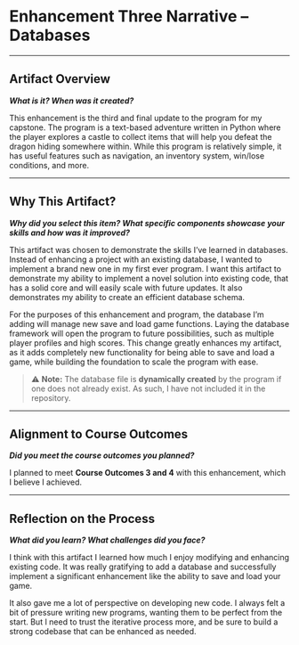 # Enhancement Three Narrative – Databases

---

## Artifact Overview  
***What is it? When was it created?***

This enhancement is the third and final update to the program for my capstone. The program is a text-based adventure written in Python where the player explores a castle to collect items that will help you defeat the dragon hiding somewhere within. While this program is relatively simple, it has useful features such as navigation, an inventory system, win/lose conditions, and more.

---

## Why This Artifact?  
***Why did you select this item? What specific components showcase your skills and how was it improved?***

This artifact was chosen to demonstrate the skills I’ve learned in databases. Instead of enhancing a project with an existing database, I wanted to implement a brand new one in my first ever program. I want this artifact to demonstrate my ability to implement a novel solution into existing code, that has a solid core and will easily scale with future updates. It also demonstrates my ability to create an efficient database schema.

For the purposes of this enhancement and program, the database I’m adding will manage new save and load game functions. Laying the database framework will open the program to future possibilities, such as multiple player profiles and high scores. This change greatly enhances my artifact, as it adds completely new functionality for being able to save and load a game, while building the foundation to scale the program with ease.

> ⚠️ **Note:** The database file is **dynamically created** by the program if one does not already exist. As such, I have not included it in the repository.

---

## Alignment to Course Outcomes  
***Did you meet the course outcomes you planned?***

I planned to meet **Course Outcomes 3 and 4** with this enhancement, which I believe I achieved.

---

## Reflection on the Process  
***What did you learn? What challenges did you face?***

I think with this artifact I learned how much I enjoy modifying and enhancing existing code. It was really gratifying to add a database and successfully implement a significant enhancement like the ability to save and load your game.

It also gave me a lot of perspective on developing new code. I always felt a bit of pressure writing new programs, wanting them to be perfect from the start. But I need to trust the iterative process more, and be sure to build a strong codebase that can be enhanced as needed.
